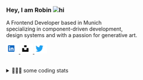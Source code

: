 ### Hey, I am Robin <img src="https://user-images.githubusercontent.com/1303154/88677602-1635ba80-d120-11ea-84d8-d263ba5fc3c0.gif" width="24px" alt="hi">

A Frontend Developer based in Munich</br>
specializing in component-driven development,</br> 
design systems and with a passion for generative art.

<a href="https://www.linkedin.com/in/robin-spielmann-240ab322a/">
    <img alt="twitter" title="twitter" height="28" width="34" src="assets/linkedin.svg">
</a>
<a href="https://unsplash.com/@iam_robin">
    <img alt="twitter" title="twitter" height="28" width="34" src="assets/unsplash.svg">
</a>
<a href="https://twitter.com/iamrob_in">
    <img alt="twitter" title="twitter" height="28" width="34" src="assets/twitter.svg">
</a>

</br>
</br>
</br>


<details>
<summary>👨🏼‍💻 some coding stats</summary>
<br />

![top technologies](https://github-readme-stats.vercel.app/api/top-langs/?username=iam-robin&layout=compact)

</details>
